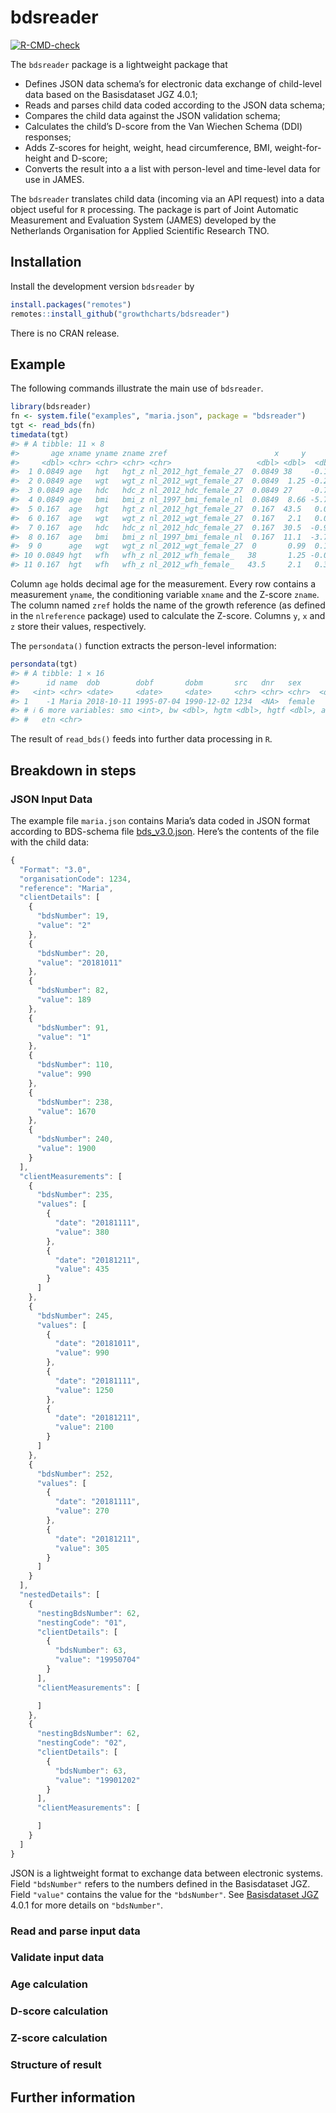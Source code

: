 
<!-- README.md is generated from README.Rmd. Please edit that file -->

# bdsreader

<!-- badges: start -->

[![R-CMD-check](https://github.com/growthcharts/bdsreader/actions/workflows/R-CMD-check.yaml/badge.svg)](https://github.com/growthcharts/bdsreader/actions/workflows/R-CMD-check.yaml)
<!-- badges: end -->

The `bdsreader` package is a lightweight package that

- Defines JSON data schema’s for electronic data exchange of child-level
  data based on the Basisdataset JGZ 4.0.1;
- Reads and parses child data coded according to the JSON data schema;
- Compares the child data against the JSON validation schema;
- Calculates the child’s D-score from the Van Wiechen Schema (DDI)
  responses;
- Adds Z-scores for height, weight, head circumference, BMI,
  weight-for-height and D-score;
- Converts the result into a a list with person-level and time-level
  data for use in JAMES.

The `bdsreader` translates child data (incoming via an API request) into
a data object useful for `R` processing. The package is part of Joint
Automatic Measurement and Evaluation System (JAMES) developed by the
Netherlands Organisation for Applied Scientific Research TNO.

## Installation

Install the development version `bdsreader` by

``` r
install.packages("remotes")
remotes::install_github("growthcharts/bdsreader")
```

There is no CRAN release.

## Example

The following commands illustrate the main use of `bdsreader`.

``` r
library(bdsreader)
fn <- system.file("examples", "maria.json", package = "bdsreader")
tgt <- read_bds(fn)
timedata(tgt)
#> # A tibble: 11 × 8
#>       age xname yname zname zref                        x     y      z
#>     <dbl> <chr> <chr> <chr> <chr>                   <dbl> <dbl>  <dbl>
#>  1 0.0849 age   hgt   hgt_z nl_2012_hgt_female_27  0.0849 38    -0.158
#>  2 0.0849 age   wgt   wgt_z nl_2012_wgt_female_27  0.0849  1.25 -0.203
#>  3 0.0849 age   hdc   hdc_z nl_2012_hdc_female_27  0.0849 27    -0.709
#>  4 0.0849 age   bmi   bmi_z nl_1997_bmi_female_nl  0.0849  8.66 -5.72 
#>  5 0.167  age   hgt   hgt_z nl_2012_hgt_female_27  0.167  43.5   0.047
#>  6 0.167  age   wgt   wgt_z nl_2012_wgt_female_27  0.167   2.1   0.015
#>  7 0.167  age   hdc   hdc_z nl_2012_hdc_female_27  0.167  30.5  -0.913
#>  8 0.167  age   bmi   bmi_z nl_1997_bmi_female_nl  0.167  11.1  -3.77 
#>  9 0      age   wgt   wgt_z nl_2012_wgt_female_27  0       0.99  0.19 
#> 10 0.0849 hgt   wfh   wfh_z nl_2012_wfh_female_   38       1.25 -0.001
#> 11 0.167  hgt   wfh   wfh_z nl_2012_wfh_female_   43.5     2.1   0.326
```

Column `age` holds decimal age for the measurement. Every row contains a
measurement `yname`, the conditioning variable `xname` and the Z-score
`zname`. The column named `zref` holds the name of the growth reference
(as defined in the `nlreference` package) used to calculate the Z-score.
Columns `y`, `x` and `z` store their values, respectively.

The `persondata()` function extracts the person-level information:

``` r
persondata(tgt)
#> # A tibble: 1 × 16
#>      id name  dob        dobf       dobm       src   dnr   sex      gad    ga
#>   <int> <chr> <date>     <date>     <date>     <chr> <chr> <chr>  <dbl> <dbl>
#> 1    -1 Maria 2018-10-11 1995-07-04 1990-12-02 1234  <NA>  female   189    27
#> # ℹ 6 more variables: smo <int>, bw <dbl>, hgtm <dbl>, hgtf <dbl>, agem <dbl>,
#> #   etn <chr>
```

The result of `read_bds()` feeds into further data processing in `R`.

## Breakdown in steps

### JSON Input Data

The example file `maria.json` contains Maria’s data coded in JSON format
according to BDS-schema file
[bds_v3.0.json](https://raw.githubusercontent.com/growthcharts/bdsreader/master/inst/schemas/bds_v3.0.json).
Here’s the contents of the file with the child data:

``` javascript
{
  "Format": "3.0",
  "organisationCode": 1234,
  "reference": "Maria",
  "clientDetails": [
    {
      "bdsNumber": 19,
      "value": "2"
    },
    {
      "bdsNumber": 20,
      "value": "20181011"
    },
    {
      "bdsNumber": 82,
      "value": 189
    },
    {
      "bdsNumber": 91,
      "value": "1"
    },
    {
      "bdsNumber": 110,
      "value": 990
    },
    {
      "bdsNumber": 238,
      "value": 1670
    },
    {
      "bdsNumber": 240,
      "value": 1900
    }
  ],
  "clientMeasurements": [
    {
      "bdsNumber": 235,
      "values": [
        {
          "date": "20181111",
          "value": 380
        },
        {
          "date": "20181211",
          "value": 435
        }
      ]
    },
    {
      "bdsNumber": 245,
      "values": [
        {
          "date": "20181011",
          "value": 990
        },
        {
          "date": "20181111",
          "value": 1250
        },
        {
          "date": "20181211",
          "value": 2100
        }
      ]
    },
    {
      "bdsNumber": 252,
      "values": [
        {
          "date": "20181111",
          "value": 270
        },
        {
          "date": "20181211",
          "value": 305
        }
      ]
    }
  ],
  "nestedDetails": [
    {
      "nestingBdsNumber": 62,
      "nestingCode": "01",
      "clientDetails": [
        {
          "bdsNumber": 63,
          "value": "19950704"
        }
      ],
      "clientMeasurements": [

      ]
    },
    {
      "nestingBdsNumber": 62,
      "nestingCode": "02",
      "clientDetails": [
        {
          "bdsNumber": 63,
          "value": "19901202"
        }
      ],
      "clientMeasurements": [

      ]
    }
  ]
}
```

JSON is a lightweight format to exchange data between electronic
systems. Field `"bdsNumber"` refers to the numbers defined in the
Basisdataset JGZ. Field `"value"` contains the value for the
`"bdsNumber"`. See [Basisdataset
JGZ](https://www.ncj.nl/onderwerp/digitaal-dossier-jgz/basisdatasetjgz-bds/)
4.0.1 for more details on `"bdsNumber"`.

### Read and parse input data

### Validate input data

### Age calculation

### D-score calculation

### Z-score calculation

### Structure of result

## Further information
